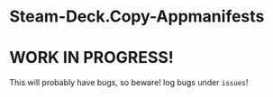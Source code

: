 # Steam-Deck.Copy-Appmanifests


# WORK IN PROGRESS!
This will probably have bugs, so beware! log bugs under `issues`!
